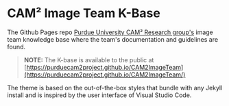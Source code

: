 # CAM² Image Team K-Base

The Github Pages repo [Purdue University CAM² Research group's](https://www.cam2project.net/) image team knowledge base where the team's documentation and guidelines are found.

> **NOTE:** The K-base is available to the public at [https://purduecam2project.github.io/CAM2ImageTeam](https://purduecam2project.github.io/CAM2ImageTeam/)

The theme is based on the out-of-the-box styles that bundle with any Jekyll install and is inspired by the user interface of Visual Studio Code.
